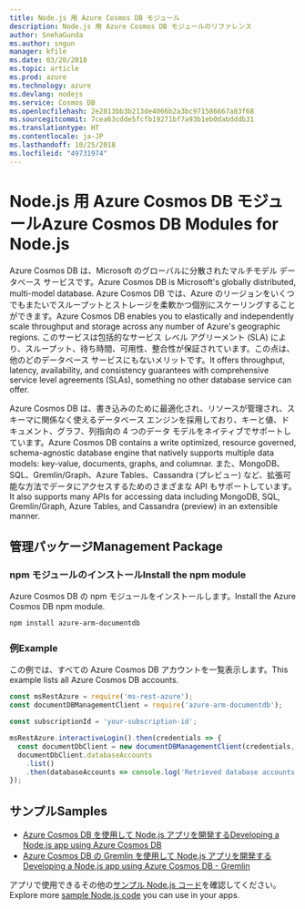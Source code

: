 ```yaml
---
title: Node.js 用 Azure Cosmos DB モジュール
description: Node.js 用 Azure Cosmos DB モジュールのリファレンス
author: SnehaGunda
ms.author: sngun
manager: kfile
ms.date: 03/20/2018
ms.topic: article
ms.prod: azure
ms.technology: azure
ms.devlang: nodejs
ms.service: Cosmos DB
ms.openlocfilehash: 2e2813bb3b213de4066b2a3bc971586667a83f68
ms.sourcegitcommit: 7cea63cdde5fcfb19271bf7a93b1eb0dabdddb31
ms.translationtype: HT
ms.contentlocale: ja-JP
ms.lasthandoff: 10/25/2018
ms.locfileid: "49731974"
---
```

# <a name="azure-cosmos-db-modules-for-nodejs"></a><span data-ttu-id="0571d-103">Node.js 用 Azure Cosmos DB モジュール</span><span class="sxs-lookup"><span data-stu-id="0571d-103">Azure Cosmos DB Modules for Node.js</span></span>

<span data-ttu-id="0571d-104">Azure Cosmos DB は、Microsoft のグローバルに分散されたマルチモデル データベース サービスです。</span><span class="sxs-lookup"><span data-stu-id="0571d-104">Azure Cosmos DB is Microsoft's globally distributed, multi-model database.</span></span> <span data-ttu-id="0571d-105">Azure Cosmos DB では、Azure のリージョンをいくつでもまたいでスループットとストレージを柔軟かつ個別にスケーリングすることができます。</span><span class="sxs-lookup"><span data-stu-id="0571d-105">Azure Cosmos DB enables you to elastically and independently scale throughput and storage across any number of Azure's geographic regions.</span></span> <span data-ttu-id="0571d-106">このサービスは包括的なサービス レベル アグリーメント (SLA) により、スループット、待ち時間、可用性、整合性が保証されています。この点は、他のどのデータベース サービスにもないメリットです。</span><span class="sxs-lookup"><span data-stu-id="0571d-106">It offers throughput, latency, availability, and consistency guarantees with comprehensive service level agreements (SLAs), something no other database service can offer.</span></span>

<span data-ttu-id="0571d-107">Azure Cosmos DB は、書き込みのために最適化され、リソースが管理され、スキーマに関係なく使えるデータベース エンジンを採用しており、キーと値、ドキュメント、グラフ、列指向の 4 つのデータ モデルをネイティブでサポートしています。</span><span class="sxs-lookup"><span data-stu-id="0571d-107">Azure Cosmos DB contains a write optimized, resource governed, schema-agnostic database engine that natively supports multiple data models: key-value, documents, graphs, and columnar.</span></span> <span data-ttu-id="0571d-108">また、MongoDB、SQL、Gremlin/Graph、Azure Tables、Cassandra (プレビュー) など、拡張可能な方法でデータにアクセスするためのさまざまな API もサポートしています。</span><span class="sxs-lookup"><span data-stu-id="0571d-108">It also supports many APIs for accessing data including MongoDB, SQL, Gremlin/Graph, Azure Tables, and Cassandra (preview) in an extensible manner.</span></span>

## <a name="management-package"></a><span data-ttu-id="0571d-109">管理パッケージ</span><span class="sxs-lookup"><span data-stu-id="0571d-109">Management Package</span></span>

### <a name="install-the-npm-module"></a><span data-ttu-id="0571d-110">npm モジュールのインストール</span><span class="sxs-lookup"><span data-stu-id="0571d-110">Install the npm module</span></span> 

<span data-ttu-id="0571d-111">Azure Cosmos DB の npm モジュールをインストールします。</span><span class="sxs-lookup"><span data-stu-id="0571d-111">Install the Azure Cosmos DB npm module.</span></span>

```bash
npm install azure-arm-documentdb
```

### <a name="example"></a><span data-ttu-id="0571d-112">例</span><span class="sxs-lookup"><span data-stu-id="0571d-112">Example</span></span>

<span data-ttu-id="0571d-113">この例では、すべての Azure Cosmos DB アカウントを一覧表示します。</span><span class="sxs-lookup"><span data-stu-id="0571d-113">This example lists all Azure Cosmos DB accounts.</span></span>

```javascript
const msRestAzure = require('ms-rest-azure');
const documentDBManagementClient = require('azure-arm-documentdb');

const subscriptionId = 'your-subscription-id';

msRestAzure.interactiveLogin().then(credentials => {
  const documentDbClient = new documentDBManagementClient(credentials, subscriptionId);
  documentDbClient.databaseAccounts
    .list()
    .then(databaseAccounts => console.log('Retrieved database accounts: ', databaseAccounts));
});
```

## <a name="samples"></a><span data-ttu-id="0571d-114">サンプル</span><span class="sxs-lookup"><span data-stu-id="0571d-114">Samples</span></span>

* [<span data-ttu-id="0571d-115">Azure Cosmos DB を使用して Node.js アプリを開発する</span><span class="sxs-lookup"><span data-stu-id="0571d-115">Developing a Node.js app using Azure Cosmos DB</span></span>](https://azure.microsoft.com/resources/samples/azure-cosmos-db-documentdb-nodejs-getting-started/)
* [<span data-ttu-id="0571d-116">Azure Cosmos DB の Gremlin を使用して Node.js アプリを開発する</span><span class="sxs-lookup"><span data-stu-id="0571d-116">Developing a Node.js app using Azure Cosmos DB - Gremlin</span></span>](https://azure.microsoft.com/resources/samples/azure-cosmos-db-graph-nodejs-getting-started/)

<span data-ttu-id="0571d-117">アプリで使用できるその他の[サンプル Node.js コード](https://azure.microsoft.com/resources/samples/?platform=nodejs)を確認してください。</span><span class="sxs-lookup"><span data-stu-id="0571d-117">Explore more [sample Node.js code](https://azure.microsoft.com/resources/samples/?platform=nodejs) you can use in your apps.</span></span>
